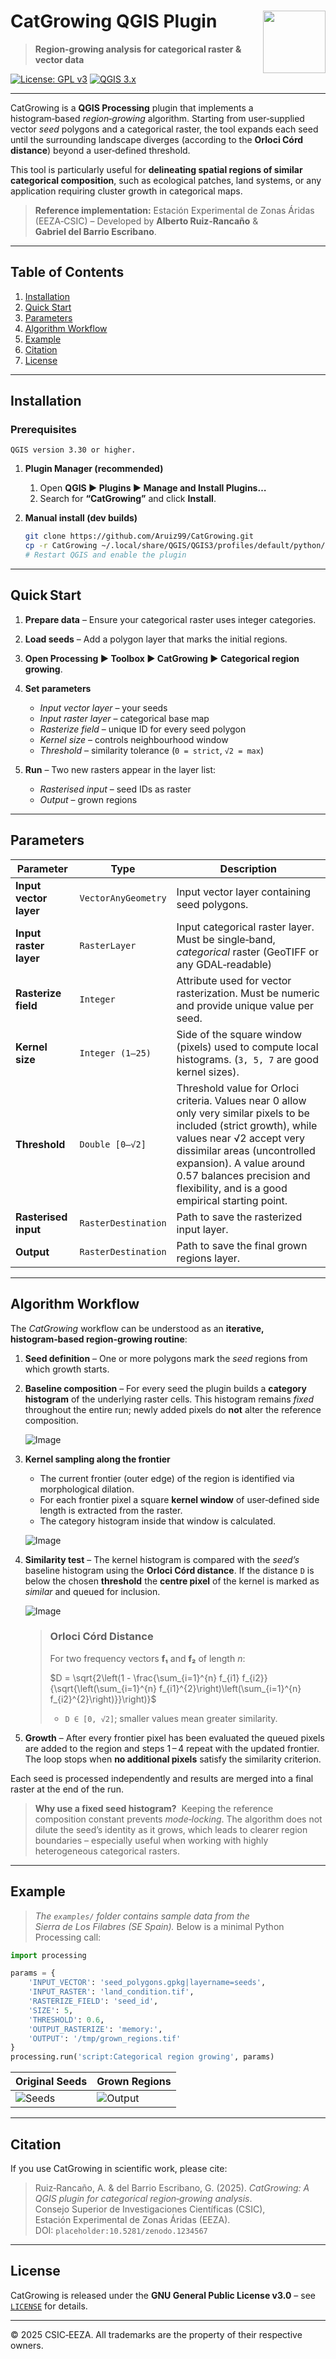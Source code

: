 
<h1 align="left">
CatGrowing QGIS Plugin
  <img src="https://github.com/user-attachments/assets/e3e350f6-8f4c-4285-bc0c-7aa5522fe832" align="right" width="100"/>
</h1>




> **Region‑growing analysis for categorical raster & vector data**

[![License: GPL v3](https://img.shields.io/badge/License-GPLv3-blue.svg)](LICENSE)
[![QGIS 3.x](https://img.shields.io/badge/QGIS-3.x-green.svg)](https://qgis.org)

---

CatGrowing is a **QGIS Processing** plugin that implements a histogram‑based *region‑growing* algorithm.
Starting from user‑supplied vector *seed* polygons and a categorical raster, the tool expands each seed until the surrounding landscape diverges (according to the **Orloci Córd distance**) beyond a user‑defined threshold.

This tool is particularly useful for **delineating spatial regions of similar categorical composition**, such as ecological patches, land systems, or any application requiring cluster growth in categorical maps.

> **Reference implementation:** Estación Experimental de Zonas Áridas (EEZA‑CSIC) – Developed by **Alberto Ruiz‑Rancaño** & **Gabriel del Barrio Escribano**.
---

## Table of Contents

1. [Installation](#installation)
2. [Quick Start](#quickstart)
3. [Parameters](#parameters)
4. [Algorithm Workflow](#algorithmworkflow)
5. [Example](#example)
6. [Citation](#citation)
7. [License](#license)

---


## Installation

### Prerequisites
    QGIS version 3.30 or higher.

1. **Plugin Manager (recommended)**

   1. Open **QGIS ► Plugins ► Manage and Install Plugins…**
   2. Search for **“CatGrowing”** and click **Install**.

2. **Manual install (dev builds)**

   ```bash
   git clone https://github.com/Aruiz99/CatGrowing.git
   cp -r CatGrowing ~/.local/share/QGIS/QGIS3/profiles/default/python/plugins/
   # Restart QGIS and enable the plugin
   ```

---

## Quick Start

1. **Prepare data**  – Ensure your categorical raster uses integer categories.
2. **Load seeds**    – Add a polygon layer that marks the initial regions.
3. **Open Processing ► Toolbox ► CatGrowing ► Categorical region growing**.
4. **Set parameters**

   * *Input vector layer* – your seeds
   * *Input raster layer* – categorical base map
   * *Rasterize field* – unique ID for every seed polygon
   * *Kernel size* – controls neighbourhood window
   * *Threshold* – similarity tolerance (`0 = strict`, `√2 = max`)
5. **Run** – Two new rasters appear in the layer list:

   * *Rasterised input* – seed IDs as raster
   * *Output* – grown regions

---

## Parameters

| Parameter              | Type                | Description                                                                              |
| ---------------------- | ------------------- | ---------------------------------------------------------------------------------------- |
| **Input vector layer** | `VectorAnyGeometry` | Input vector layer containing seed polygons.                                             |
| **Input raster layer** | `RasterLayer`       | Input categorical raster layer. Must be single‑band, *categorical* raster (GeoTIFF or any GDAL‑readable)                  |
| **Rasterize field**    | `Integer`           | Attribute used for vector rasterization. Must be numeric and provide unique value per seed.          |
| **Kernel size**        | `Integer (1–25)`    | Side of the square window (pixels) used to compute local histograms. (`3, 5, 7` are good kernel sizes).                  |
| **Threshold**          | `Double [0–√2]`     | Threshold value for Orloci criteria. Values near 0 allow only very similar pixels to be included (strict growth), while values near √2 accept very dissimilar areas (uncontrolled expansion). A value around 0.57 balances precision and flexibility, and is a good empirical starting point. |
| **Rasterised input**   | `RasterDestination` | Path to save the rasterized input layer.                                             |
| **Output**             | `RasterDestination` | Path to save the final grown regions layer.                               |

---

## Algorithm Workflow

The *CatGrowing* workflow can be understood as an **iterative, histogram‑based region‑growing routine**:

1. **Seed definition** – One or more polygons mark the *seed* regions from which growth starts.
2. **Baseline composition** – For every seed the plugin builds a **category histogram** of the underlying raster cells. This histogram remains *fixed* throughout the entire run; newly added pixels do **not** alter the reference composition.

   <!-- Salto adicional -->
   ![Image](https://github.com/user-attachments/assets/62c07221-ea5d-4c38-8b44-80e909b4b873)
   <!-- Salto adicional -->
   
4. **Kernel sampling along the frontier**

   * The current frontier (outer edge) of the region is identified via morphological dilation.
   * For each frontier pixel a square **kernel window** of user‑defined side length is extracted from the raster.
   * The category histogram inside that window is calculated.
     
     
   <!-- Salto adicional -->
   ![Image](https://github.com/user-attachments/assets/d8a1f12e-db7d-41a1-b0cb-728ff9ad31c7)
   <!-- Salto adicional -->
   
6. **Similarity test** – The kernel histogram is compared with the *seed’s* baseline histogram using the **Orloci Córd distance**. If the distance `D` is below the chosen **threshold** the **centre pixel** of the kernel is marked as *similar* and queued for inclusion.
   
   <!-- Salto adicional -->
   ![Image](https://github.com/user-attachments/assets/322b8610-f163-4a4c-94db-2f275fee8d73)
   <!-- Salto adicional -->
 
    > ### Orloci Córd Distance  
    > For two frequency vectors **f₁** and **f₂** of length *n*:
    >
    > $D = \sqrt{2\left(1 - \frac{\sum_{i=1}^{n} f_{i1} f_{i2}}{\sqrt{\left(\sum_{i=1}^{n} f_{i1}^{2}\right)\left(\sum_{i=1}^{n} f_{i2}^{2}\right)}}\right)}$
    >
    > * `D ∈ [0, √2]`; smaller values mean greater similarity.



8. **Growth** – After every frontier pixel has been evaluated the queued pixels are added to the region and steps 1 – 4 repeat with the updated frontier. The loop stops when **no additional pixels** satisfy the similarity criterion.

Each seed is processed independently and results are merged into a final raster at the end of the run.



> **Why use a fixed seed histogram?**  Keeping the reference composition constant prevents *mode‑locking*. The algorithm does not dilute the seed’s identity as it grows, which leads to clearer region boundaries – especially useful when working with highly heterogeneous categorical rasters.

---

## Example

> *The `examples/` folder contains sample data from the Sierra de Los Filabres (SE Spain).*  Below is a minimal Python Processing call:

```python
import processing

params = {
    'INPUT_VECTOR': 'seed_polygons.gpkg|layername=seeds',
    'INPUT_RASTER': 'land_condition.tif',
    'RASTERIZE_FIELD': 'seed_id',
    'SIZE': 5,
    'THRESHOLD': 0.6,
    'OUTPUT_RASTERIZE': 'memory:',
    'OUTPUT': '/tmp/grown_regions.tif'
}
processing.run('script:Categorical region growing', params)
```

| Original Seeds               | Grown Regions                 |
| ---------------------------- | ----------------------------- |
| ![Seeds](docs/img/seeds.png) | ![Output](docs/img/grown.png) |

---

## Citation

If you use CatGrowing in scientific work, please cite:

> Ruiz‑Rancaño, A. & del Barrio Escribano, G. (2025).  *CatGrowing: A QGIS plugin for categorical region‑growing analysis*.  Consejo Superior de Investigaciones Científicas (CSIC), Estación Experimental de Zonas Áridas (EEZA).  DOI: `placeholder:10.5281/zenodo.1234567`

---

## License

CatGrowing is released under the **GNU General Public License v3.0** – see [`LICENSE`](LICENSE) for details.

---

© 2025 CSIC‑EEZA.  All trademarks are the property of their respective owners.
